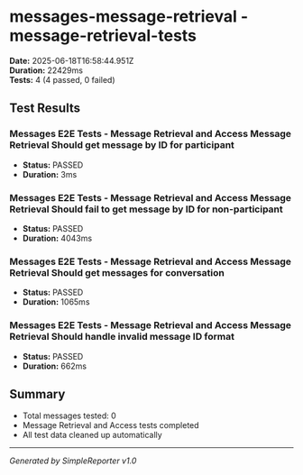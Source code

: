 # messages-message-retrieval - message-retrieval-tests

**Date:** 2025-06-18T16:58:44.951Z  
**Duration:** 22429ms  
**Tests:** 4 (4 passed, 0 failed)

## Test Results


### Messages E2E Tests - Message Retrieval and Access Message Retrieval Should get message by ID for participant
- **Status:** PASSED
- **Duration:** 3ms



### Messages E2E Tests - Message Retrieval and Access Message Retrieval Should fail to get message by ID for non-participant
- **Status:** PASSED
- **Duration:** 4043ms



### Messages E2E Tests - Message Retrieval and Access Message Retrieval Should get messages for conversation
- **Status:** PASSED
- **Duration:** 1065ms



### Messages E2E Tests - Message Retrieval and Access Message Retrieval Should handle invalid message ID format
- **Status:** PASSED
- **Duration:** 662ms



## Summary

- Total messages tested: 0
- Message Retrieval and Access tests completed
- All test data cleaned up automatically

---
*Generated by SimpleReporter v1.0*
